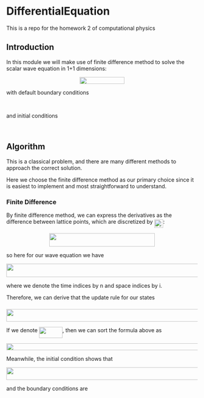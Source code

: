 # DifferentialEquation
This is a repo for the homework 2 of computational physics

## Introduction
In this module we will make use of finite difference method to solve the scalar wave equation in 1+1 dimensions:

<p align="center"><img src="/tex/ad532901ecfbc2f0182429c2cee2bf9c.svg?invert_in_darkmode&sanitize=true" align=middle width=117.56657219999998pt height=18.2666319pt/></p>

with default boundary conditions
<p align="center"><img src="/tex/421d69a5b57a1457fc62b64eb6a85191.svg?invert_in_darkmode&sanitize=true" align=middle width=139.3682631pt height=16.438356pt/></p>
and initial conditions 
<p align="center"><img src="/tex/8a7c1b1eeb192f53dc9b52d18926de68.svg?invert_in_darkmode&sanitize=true" align=middle width=101.03125229999999pt height=16.438356pt/></p>

## Algorithm

This is a classical problem, and there are many different methods to approach the correct solution.

Here we choose the finite difference method as our primary choice since it is easiest to implement and most straightforward to understand.


### Finite Difference

By finite difference method, we can express the derivatives as the difference between lattice points, which are discretized by <img src="/tex/3919bbc84b8079e27194efe99a1f6a80.svg?invert_in_darkmode&sanitize=true" align=middle width=23.09366069999999pt height=22.465723500000017pt/>:

<p align="center"><img src="/tex/44c377ef0d2cd5bf32df24473e1ba3ad.svg?invert_in_darkmode&sanitize=true" align=middle width=277.94719095pt height=34.7253258pt/></p>

so here for our wave equation we have

<p align="center"><img src="/tex/e3afcc9b166c3ba60bb16156b26e79db.svg?invert_in_darkmode&sanitize=true" align=middle width=559.615452pt height=34.7253258pt/></p>

where we denote the time indices by n and space indices by i.

Therefore, we can derive that the update rule for our states <img src="/tex/6302bc0298881fdd4cf1954733ad3f9a.svg?invert_in_darkmode&sanitize=true" align=middle width=17.53629569999999pt height=21.839370299999988pt/>

<p align="center"><img src="/tex/b61c261e9e2eccdacd0a87c44c1cda56.svg?invert_in_darkmode&sanitize=true" align=middle width=623.80521885pt height=33.62942055pt/></p>

If we denote <img src="/tex/f444ea4c61729930db7b7d7fb6b020aa.svg?invert_in_darkmode&sanitize=true" align=middle width=61.69672244999999pt height=28.670654099999997pt/>, then we can sort the formula above as 
<p align="center"><img src="/tex/94acc5eacc9ed949385a4b28e99334c5.svg?invert_in_darkmode&sanitize=true" align=middle width=578.8583724pt height=18.312383099999998pt/></p>

Meanwhile, the initial condition shows that
<p align="center"><img src="/tex/cfcf98a829e439ba5d98f0e1a1ba9c66.svg?invert_in_darkmode&sanitize=true" align=middle width=531.69560895pt height=32.990165999999995pt/></p>
and the boundary conditions are 
<p align="center"><img src="/tex/f018c4b328d47da30851b8172a59ba82.svg?invert_in_darkmode&sanitize=true" align=middle width=315.10891664999997pt height=16.438356pt/></p>
